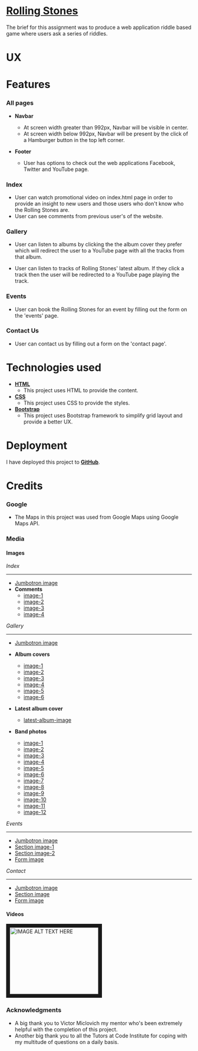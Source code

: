 # <a href="https://itoulou.github.io/rolling-stones-milestone-tou/" target="_blank">Rolling Stones</a>

The brief for this assignment was to produce a web application riddle based game
where users ask a series of riddles.

# UX

# Features
### All pages
* __Navbar__
    *  At screen width greater than 992px, Navbar will be visible in center.
    *  At screen width below 992px, Navbar will be present by the click of a Hamburger
    button in the top left corner.

* __Footer__
    * User has options to check out the web applications Facebook, Twitter and 
    YouTube page.

### Index
* User can watch promotional video on index.html page in order to provide an insight
to new users and those users who don't know who the Rolling Stones are.
* User can see comments from previous user's of the website. 

### Gallery
* User can listen to albums by clicking the the album cover they prefer which will
redirect the user to a YouTube page with all the tracks from that album.

* User can listen to tracks of Rolling Stones' latest album. If they click a 
track then the user will be redirected to a YouTube page playing the track.

### Events
* User can book the Rolling Stones for an event by filling out the form on the 
'events' page.

### Contact Us
* User can contact us by filling out a form on the 'contact page'.

# Technologies used
* [__HTML__](https://devdocs.io/html/) 
    * This project uses HTML to provide the content.
* [__CSS__](https://devdocs.io/css/) 
    * This project uses CSS to provide the styles.
* [__Bootstrap__](https://getbootstrap.com/docs/3.3/getting-started/)
    * This project uses Bootstrap framework to simplify grid layout and provide a better UX. 

# Deployment
I have deployed this project to [__GitHub__](https://github.com/).

# Credits
### Google
* The Maps in this project was used from Google Maps using Google Maps API.

### Media
#### __Images__
_Index_
***
* <a href="https://onlinenewsletters.net/thj83/images/background.jpg" target="_blank">Jumbotron image</a>
* __Comments__
    * <a href="https://www.toogit.com/assets/thumbnails/e2/e236552c66ce941a7efdfbc55169feab.jpg" target="_blank">image-1</a>
    * <a href="https://pbs.twimg.com/profile_images/556113768136990720/vEdxkot8.jpeg" target="_blank">image-2</a>
    * <a href="http://nymag.com/daily/entertainment/images/shidoobee.jpg" target="_blank">image-3</a>
    * <a href="https://lh3.googleusercontent.com/lZwyNvRzyOkl4gmC_jqfjs7wrTrhC4ttnfsEm_LL9v3oWpOkYpPrGm2Jec4tXaI6G29Rbw=s85" target="_blank">image-4</a>

_Gallery_
***
* <a href="http://www.fondsecran.eu/a/get_photo/226108/2048/1152" target="_blank">Jumbotron image</a>
* __Album covers__
    * <a href="http://1.bp.blogspot.com/-UQEGBtYJj-U/UEes7m3adwI/AAAAAAAAAP4/lg4r-4-Oqrk/s1600/The+Rolling+Stone-GRRR.jpg" target="_blank">image-1</a>
    * <a href="https://img.discogs.com/xlDZwPv611h4brUk3QEkbTBDJkk=/fit-in/600x600/filters:strip_icc():format(jpeg):mode_rgb():quality(90)/discogs-images/R-8905947-1471195604-5711.jpeg.jpg" target="_blank">image-2</a>
    * <a href="https://i1.sndcdn.com/artworks-8k05kgIvvhME-0-t500x500.jpg" target="_blank">image-3</a>
    * <a href="http://i40.tinypic.com/2a62luu.jpg" target="_blank">image-4</a>
    * <a href="https://avatar-nct.nixcdn.com/playlist/2015/03/21/1/3/7/8/1426910509872_500.jpg" target="_blank">image-5</a>
    * <a href="https://direct.rhapsody.com/imageserver/images/Alb.55303992/600x600.jpg" target="_blank">image-6</a>

* __Latest album cover__
    * <a href="https://lh3.googleusercontent.com/Wv_BnJut4XCz-OBdzIW7KGNFoi1Nybp8Q0OaSue6Thrd42n0edaRFPgUa0uEulIvXuOj8Q=s151">latest-album-image</a>
    
* __Band photos__
    * <a href="https://a.1stdibscdn.com/archivesE/upload/a_508/50_14/pr_rolling_stones_rej_satisfac/pr_rolling_stones_rej_satisfaction_small_big_21736_21737_l.jpeg">image-1</a>
    * <a href="https://theatlanta100.com/wp-content/uploads/2015/06/Live1_100-Guy_Stones.jpg">image-2</a>
    * <a href="https://ewedit.files.wordpress.com/2015/01/mick-back-praying_458.jpg?w=458">image-3</a>
    * <a href="https://cdn.pastemagazine.com/www/articles/JAGGERhoriz.jpg">image-4</a>
    * <a href="https://ksassets.timeincuk.net/wp/uploads/sites/55/2018/03/GettyImages-85235319-copy-920x584.jpg">image-5</a>
    * <a href="https://www.si.com/longform/halftime/img/stones.jpg">image-6</a>
    * <a href="http://silverkgallery.com.au/rock-n-roll-photography/wp-content/uploads/rock-roll-photography041.jpg">image-7</a>
    * <a href="https://cdn.taschen.com/media/images/960/pr_rolling_stones_russell_stones_on_stage_1972_21755_1503131000_id_915238.png">image-8</a>
    * <a href="http://www.thinkfarm.co.uk/wp-content/uploads/2017/09/TF_C_StonesSW_1920x1080-4.jpg">image-9</a>
    * <a href="https://media.gettyimages.com/photos/mick-jagger-lead-singer-of-the-british-rock-band-the-rolling-stones-picture-id84459256?b=1&k=6&m=84459256&s=612x612&w=0&h=N-Ohbk7807Z-kA82R_awSiQff50QuO5FZbmnnK9BkBE=">image-10</a>
    * <a href="http://cdn01.cdn.justjared.com/wp-content/uploads/2016/10/rolling-desert/the-rolling-stones-take-the-stage-at-desert-trip-02.jpg">image-11</a>
    * <a href="https://media.gettyimages.com/photos/keith-richards-of-the-rolling-stones-performs-on-stage-during-their-picture-id175134642?k=6&m=175134642&s=612x612&w=0&h=j61sRDVwilQIBPYO_QnFPrQ4HAw5EsUQNapy23AxBLs=">image-12</a>

_Events_
***
* <a href="http://mytexasvows.com/wp-content/uploads/2016/09/barn-wedding-chairs-empty-620x264.jpg" target="_blank">Jumbotron image</a>
* <a href="https://i.pinimg.com/originals/c7/63/0c/c7630cb28a22b2614778703f69b8471f.jpg" target="_blank">Section image-1</a>
* <a href="https://2.bp.blogspot.com/-pS5exKDkNUo/WErA57PZVNI/AAAAAAABc8A/cVXnZ3QluNwBuRsyOzcmCPo7w9En9pluwCLcB/s1600/office-christmas-party-olivia-munn-jason-bateman.jpg" target="_blank">Section image-2</a>
* <a href="https://lh3.googleusercontent.com/UPzQJYQFhDdPuD1BP40rsjlTkql0wEDWgQmWaukEfzj1_VHM-BYu96pTP9YBU9x1MmCg=s128" target="_blank">Form image</a>

_Contact_
***
* <a href="https://d.wattpad.com/story_parts/621090511/images/154cb7738e9c805b882943523805.jpg" target="_blank">Jumbotron image</a>
* <a href="https://pbs.twimg.com/media/CGmB9ttXEAAtE2x.jpg" target="_blank">Section image</a>
* <a href="https://media-api.xogrp.com/images/353ff891-4d3f-422a-9f59-7f3f9dfed350~rs_768.h" target="_blank">Form image</a>

#### __Videos__
<a href="http://www.youtube.com/watch?feature=player_embedded&v=J4aKFH1liko
" target="_blank"><img src="http://img.youtube.com/vi/J4aKFH1liko/0.jpg" 
alt="IMAGE ALT TEXT HERE" width="240" height="180" border="10" /></a>


### Acknowledgments
* A big thank you to Victor Miclovich my mentor who's been extremely helpful with
the completion of this project.
* Another big thank you to all the Tutors at Code Institute for coping with my multitude of questions on a daily basis.